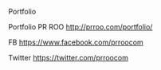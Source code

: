 Portfolio


Portfolio  PR ROO  http://prroo.com/portfolio/

FB https://www.facebook.com/prroocom

Twitter https://twitter.com/prroocom



